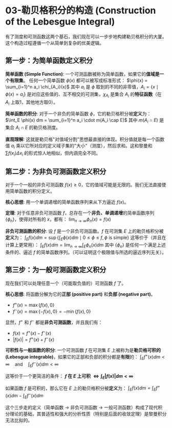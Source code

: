 # 03-勒贝格积分的构造 (Construction of the Lebesgue Integral)

有了测度和可测函数这两个基石，我们现在可以一步步地构建勒贝格积分的大厦。这个构造过程遵循一个从简单到复杂的优美逻辑。

## 第一步：为简单函数定义积分

**简单函数 (Simple Function)**:
一个可测函数被称为简单函数，如果它的**值域是一个有限集**。
任何一个简单函数 $\phi(x)$ 都可以被写成标准形式：
$\phi(x) = \sum_{i=1}^n a_i \chi_{A_i}(x)$
其中 $a_i$ 是 $\phi$ 取到的不同的非零值，$A_i = \{x \mid \phi(x) = a_i\}$ 是对应这些值的、互不相交的可测集，$\chi_{A_i}$ 是集合 $A_i$ 的**特征函数**（在 $A_i$ 上取1，其他地方取0）。

**简单函数的积分**:
对于一个非负的简单函数 $\phi$，它的勒贝格积分被**定义**为：
$\int_E \phi(x) dm = \sum_{i=1}^n a_i \cdot m(A_i \cap E)$
其中 $m(A_i \cap E)$ 是集合 $A_i \cap E$ 的勒贝格测度。

**直观理解**: 这就是勒贝格"对值域分割"思想最直接的体现。积分值就是每一个函数值 $a_i$ 乘以它所对应的定义域子集的"大小"（测度），然后求和。这和黎曼和 $\sum f(x_i) \Delta x_i$ 的形式惊人地相似，但内涵完全不同。

## 第二步：为非负可测函数定义积分

对于一个一般的非负可测函数 $f(x) \ge 0$，它的值域可能是无限的。我们无法直接使用简单函数的积分定义。

**核心思想**: 用一个单调递增的简单函数序列来从下方逼近 $f(x)$。

**定理**: 对于任意非负可测函数 $f$，总存在一个**非负、单调递增**的简单函数序列 $\{\phi_n\}$，使得对所有的 $x$，都有：
$\lim_{n \to \infty} \phi_n(x) = f(x)$

**非负可测函数的积分**:
设 $f$ 是一个非负可测函数。$f$ 在可测集 $E$ 上的勒贝格积分被**定义**为：
$\int_E f(x) dm = \sup \left\{ \int_E \phi(x) dm \mid 0 \le \phi \le f, \phi \text{ is simple} \right\}$
这等价于（并且在计算上更常用）：
$\int_E f(x) dm = \lim_{n \to \infty} \int_E \phi_n(x) dm$
其中 $\{\phi_n\}$ 是任何一个满足上述条件的、逼近 $f$ 的简单函数序列。（可以证明这个极限值与所选的逼近序列无关）。

## 第三步：为一般可测函数定义积分

现在我们可以处理任意一个（可能取负值的）可测函数 $f$ 了。

**核心思想**: 将函数分解为它的**正部 (positive part)** 和**负部 (negative part)**。

- $f^+(x) = \max\{f(x), 0\}$
- $f^-(x) = \max\{-f(x), 0\} = -\min\{f(x), 0\}$

显然，$f^+$ 和 $f^-$ 都是**非负可测函数**，并且我们有：

- $f(x) = f^+(x) - f^-(x)$
- $|f(x)| = f^+(x) + f^-(x)$

**可积性与一般函数的积分**:
一个可测函数 $f$ 在可测集 $E$ 上被称为是**勒贝格可积的 (Lebesgue integrable)**，如果它的正部和负部的积分都是**有限**的：
$\int_E f^+(x) dm < \infty \quad \text{and} \quad \int_E f^-(x) dm < \infty$

这等价于一个更简洁的条件：
**$f$ 在 $E$ 上可积 $\iff \int_E |f(x)| dm < \infty$**

如果函数 $f$ 是可积的，那么它在 $E$ 上的勒贝格积分被**定义**为：
$\int_E f(x) dm = \int_E f^+(x) dm - \int_E f^-(x) dm$

这个三步走的定义（简单函数 $\to$ 非负可测函数 $\to$ 一般可测函数）构成了现代积分理论的基础，其普适性和强大的分析性质（特别是后面的收敛定理）是黎曼积分无法比拟的。
